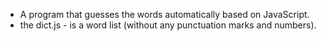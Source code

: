 - A program that guesses the words automatically based on JavaScript.  
- the dict.js - is a word list (without any punctuation marks and numbers).
